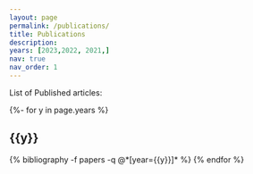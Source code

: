 ```yaml
---
layout: page
permalink: /publications/
title: Publications
description: 
years: [2023,2022, 2021,]
nav: true
nav_order: 1
---
```

<!-- _pages/publications.md -->
<div class="publications">

List of Published articles:

{%- for y in page.years %}
  <h2 class="year">{{y}}</h2>
  {% bibliography -f papers -q @*[year={{y}}]* %}
{% endfor %}

</div>
